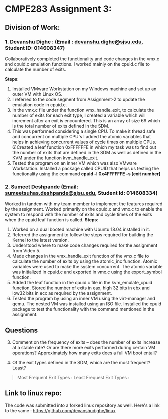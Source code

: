 
# CMPE283 Assignment 3:


## Division of Work:

###   1. Devanshu Dighe : (Email : devanshu.dighe@sjsu.edu, Student ID: 014608347)
Collaboratively completed the functionality and code changes in the vmx.c and cpuid.c emulation functions. I worked mainly on the cpuid.c file to calculate the number of exits. 

__Steps__: 
1) Installed VMware Workstation on my Windows machine and set up an outer VM with Linux OS.
2) I referred to the code segment from Assignment-2 to update the emulation code in cpuid.c.
3) In the vmx.c file under the function vmx_handle_exit, to calculate the number of exits for each exit type, I created a variable which will increment after an exit is encountered. This is an array of size 69 which is the total number of exits defined in the SDM.
5) This was performed considering a single CPU. To make it thread safe and concurrent on multiple CPU's I added the atomic variables that helps in achieving concurrent values of cycle times on multiple CPUs. 
6)Created a leaf function 0xFFFFFFE in which my task was to find out the number of exits that are defined in the SDM as well as defined in the KVM under the function kvm_handle_exit. 
6) Tested the program on an inner VM which was also VMware Workstation. Installed a package called CPUID that helps us testing the functionality using the command **cpuid -l 0x4FFFFFFE -s [exit number]**
             

###   2. Sumeet Deshpande (Email: sumeetsuhas.deshpande@sjsu.edu, Student Id: 014608334)
Worked in tandem with my team member to implement the features required by the assignment. Worked primarily on the cpuid.c and vmx.c to enable the system to respond with the number of exits and cycle times of the exits when the cpuid leaf function is called.
__Steps__:
1) Worked on a dual booted machine with Ubuntu 18.04 installed in it.
2) Referred the assignment to follow the steps required for building the Kernel to the latest version.
3) Understood where to make code changes required for the assignment from Video 5.
4) Made changes in the vmx_handle_exit function of the vmx.c file to calculate the number of exits by using the atomic_inc function. Atomic variables were used to make the system concurrent. The atomic variable was initialized in cpuid.c and exported in vmx.c using the export_symbol function. 
5) Added the leaf function in the cpuid.c file in the kvm_emulate_cpuid function. Stored the number of exits in eax, high 32 bits in ebx and low32 bits in ecx as required by the assignment.
6) Tested the program by using an inner VM using the virt-manager and qemu. The nested VM was installed using an ISO file. Installed the cpuid package to test the functionality with the command mentioned in the assignment.


## Questions
3) Comment on the frequency of exits – does the number of exits increase at a stable rate? Or are there more exits performed during certain VM operations? Approximately how many exits does a full VM boot entail?
  > 
4) Of the exit types defined in the SDM, which are the most frequent? Least?
  > Most Frequent Exit Types : 
  > Least Frequest Exit Types : 
  
## Link to linux repo:
The code was submitted into a forked linux repository as well. Here's a link to the same : https://github.com/devanshudighe/linux

